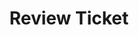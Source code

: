 ---
toc: true
comments: false
layout: post
title: Review Ticket
description: Week 3  Review Ticket 
type: tangibles
courses: { compsci: {week: 3} }
---